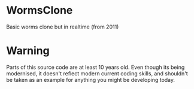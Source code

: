 # WormsClone

Basic worms clone but in realtime (from 2011)

# Warning

Parts of this source code are at least 10 years old. Even though its being modernised, it doesn't reflect modern current
coding skills, and shouldn't be taken as an example for anything you might be developing today. 

